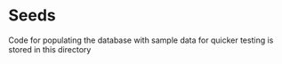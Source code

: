 # Seeds

Code for populating the database with sample data for quicker testing is
stored in this directory
